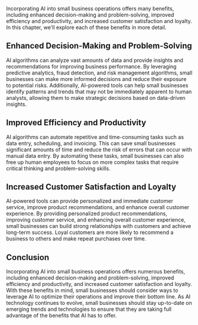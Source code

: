 

Incorporating AI into small business operations offers many benefits, including enhanced decision-making and problem-solving, improved efficiency and productivity, and increased customer satisfaction and loyalty. In this chapter, we'll explore each of these benefits in more detail.

Enhanced Decision-Making and Problem-Solving
--------------------------------------------

AI algorithms can analyze vast amounts of data and provide insights and recommendations for improving business performance. By leveraging predictive analytics, fraud detection, and risk management algorithms, small businesses can make more informed decisions and reduce their exposure to potential risks. Additionally, AI-powered tools can help small businesses identify patterns and trends that may not be immediately apparent to human analysts, allowing them to make strategic decisions based on data-driven insights.

Improved Efficiency and Productivity
------------------------------------

AI algorithms can automate repetitive and time-consuming tasks such as data entry, scheduling, and invoicing. This can save small businesses significant amounts of time and reduce the risk of errors that can occur with manual data entry. By automating these tasks, small businesses can also free up human employees to focus on more complex tasks that require critical thinking and problem-solving skills.

Increased Customer Satisfaction and Loyalty
-------------------------------------------

AI-powered tools can provide personalized and immediate customer service, improve product recommendations, and enhance overall customer experience. By providing personalized product recommendations, improving customer service, and enhancing overall customer experience, small businesses can build strong relationships with customers and achieve long-term success. Loyal customers are more likely to recommend a business to others and make repeat purchases over time.

Conclusion
----------

Incorporating AI into small business operations offers numerous benefits, including enhanced decision-making and problem-solving, improved efficiency and productivity, and increased customer satisfaction and loyalty. With these benefits in mind, small businesses should consider ways to leverage AI to optimize their operations and improve their bottom line. As AI technology continues to evolve, small businesses should stay up-to-date on emerging trends and technologies to ensure that they are taking full advantage of the benefits that AI has to offer.
